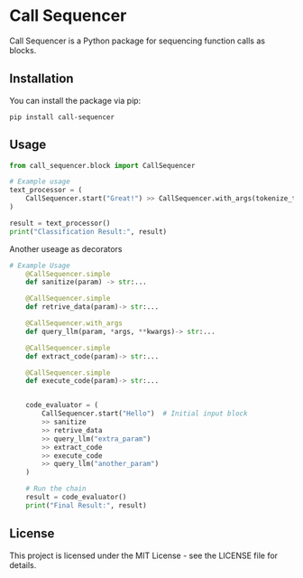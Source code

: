 # Call Sequencer

Call Sequencer is a Python package for sequencing function calls as blocks.

## Installation

You can install the package via pip:

```
pip install call-sequencer
```

## Usage

```python
from call_sequencer.block import CallSequencer

# Example usage
text_processor = (
    CallSequencer.start("Great!") >> CallSequencer.with_args(tokenize_text)(delimiter=" ") >> CallSequencer.simple(embed_tokens) >> CallSequencer.simple(classify_embeddings)
)

result = text_processor()
print("Classification Result:", result)
```
Another useage as decorators
```python
# Example Usage
    @CallSequencer.simple
    def sanitize(param) -> str:...

    @CallSequencer.simple
    def retrive_data(param)-> str:...

    @CallSequencer.with_args
    def query_llm(param, *args, **kwargs)-> str:...

    @CallSequencer.simple
    def extract_code(param)-> str:...

    @CallSequencer.simple
    def execute_code(param)-> str:...


    code_evaluator = (
        CallSequencer.start("Hello")  # Initial input block
        >> sanitize
        >> retrive_data
        >> query_llm("extra_param")
        >> extract_code
        >> execute_code
        >> query_llm("another_param")
    )

    # Run the chain
    result = code_evaluator()
    print("Final Result:", result)

```

## License

This project is licensed under the MIT License - see the LICENSE file for details.
